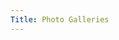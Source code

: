 ```yaml
---
Title: Photo Galleries
---
```


<div style="margin: 0 auto;padding:0; padding-left:40px;">
	<blockquote class="imgur-embed-pub" lang="en" data-id="a/BKtda"></blockquote>
</div>
